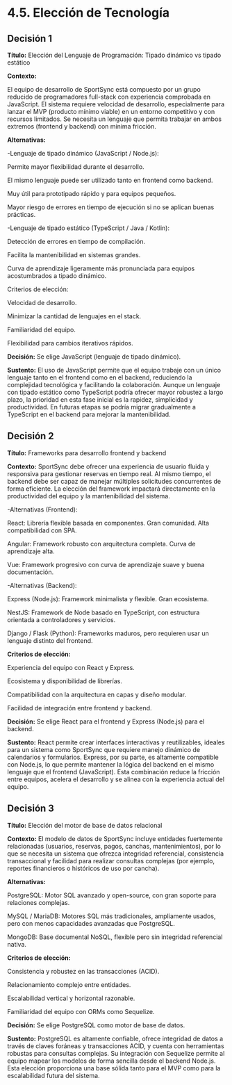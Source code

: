 # 4.5. Elección de Tecnología

## Decisión 1

**Título:**
Elección del Lenguaje de Programación: Tipado dinámico vs tipado estático

**Contexto:**

El equipo de desarrollo de SportSync está compuesto por un grupo reducido de programadores full-stack con experiencia comprobada en JavaScript. El sistema requiere velocidad de desarrollo, especialmente para lanzar el MVP (producto mínimo viable) en un entorno competitivo y con recursos limitados. Se necesita un lenguaje que permita trabajar en ambos extremos (frontend y backend) con mínima fricción.

**Alternativas:**

-Lenguaje de tipado dinámico (JavaScript / Node.js):

Permite mayor flexibilidad durante el desarrollo.

El mismo lenguaje puede ser utilizado tanto en frontend como backend.

Muy útil para prototipado rápido y para equipos pequeños.

Mayor riesgo de errores en tiempo de ejecución si no se aplican buenas prácticas.

-Lenguaje de tipado estático (TypeScript / Java / Kotlin):

Detección de errores en tiempo de compilación.

Facilita la mantenibilidad en sistemas grandes.

Curva de aprendizaje ligeramente más pronunciada para equipos acostumbrados a tipado dinámico.

Criterios de elección:

Velocidad de desarrollo.

Minimizar la cantidad de lenguajes en el stack.

Familiaridad del equipo.

Flexibilidad para cambios iterativos rápidos.

**Decisión:**
Se elige JavaScript (lenguaje de tipado dinámico).

**Sustento:**
El uso de JavaScript permite que el equipo trabaje con un único lenguaje tanto en el frontend como en el backend, reduciendo la complejidad tecnológica y facilitando la colaboración. Aunque un lenguaje con tipado estático como TypeScript podría ofrecer mayor robustez a largo plazo, la prioridad en esta fase inicial es la rapidez, simplicidad y productividad. En futuras etapas se podría migrar gradualmente a TypeScript en el backend para mejorar la mantenibilidad.

## Decisión 2

**Título:**
Frameworks para desarrollo frontend y backend

**Contexto:**
SportSync debe ofrecer una experiencia de usuario fluida y responsiva para gestionar reservas en tiempo real. Al mismo tiempo, el backend debe ser capaz de manejar múltiples solicitudes concurrentes de forma eficiente. La elección del framework impactará directamente en la productividad del equipo y la mantenibilidad del sistema.

-Alternativas (Frontend):

React: Librería flexible basada en componentes. Gran comunidad. Alta compatibilidad con SPA.

Angular: Framework robusto con arquitectura completa. Curva de aprendizaje alta.

Vue: Framework progresivo con curva de aprendizaje suave y buena documentación.

-Alternativas (Backend):

Express (Node.js): Framework minimalista y flexible. Gran ecosistema.

NestJS: Framework de Node basado en TypeScript, con estructura orientada a controladores y servicios.

Django / Flask (Python): Frameworks maduros, pero requieren usar un lenguaje distinto del frontend.

**Criterios de elección:**

Experiencia del equipo con React y Express.

Ecosistema y disponibilidad de librerías.

Compatibilidad con la arquitectura en capas y diseño modular.

Facilidad de integración entre frontend y backend.

**Decisión:**
Se elige React para el frontend y Express (Node.js) para el backend.

**Sustento:**
React permite crear interfaces interactivas y reutilizables, ideales para un sistema como SportSync que requiere manejo dinámico de calendarios y formularios. Express, por su parte, es altamente compatible con Node.js, lo que permite mantener la lógica del backend en el mismo lenguaje que el frontend (JavaScript). Esta combinación reduce la fricción entre equipos, acelera el desarrollo y se alinea con la experiencia actual del equipo.

## Decisión 3

**Título:**
Elección del motor de base de datos relacional

**Contexto:**
El modelo de datos de SportSync incluye entidades fuertemente relacionadas (usuarios, reservas, pagos, canchas, mantenimientos), por lo que se necesita un sistema que ofrezca integridad referencial, consistencia transaccional y facilidad para realizar consultas complejas (por ejemplo, reportes financieros o históricos de uso por cancha).

**Alternativas:**

PostgreSQL: Motor SQL avanzado y open-source, con gran soporte para relaciones complejas.

MySQL / MariaDB: Motores SQL más tradicionales, ampliamente usados, pero con menos capacidades avanzadas que PostgreSQL.

MongoDB: Base documental NoSQL, flexible pero sin integridad referencial nativa.

**Criterios de elección:**

Consistencia y robustez en las transacciones (ACID).

Relacionamiento complejo entre entidades.

Escalabilidad vertical y horizontal razonable.

Familiaridad del equipo con ORMs como Sequelize.

**Decisión:**
Se elige PostgreSQL como motor de base de datos.

**Sustento:**
PostgreSQL es altamente confiable, ofrece integridad de datos a través de claves foráneas y transacciones ACID, y cuenta con herramientas robustas para consultas complejas. Su integración con Sequelize permite al equipo mapear los modelos de forma sencilla desde el backend Node.js. Esta elección proporciona una base sólida tanto para el MVP como para la escalabilidad futura del sistema.

